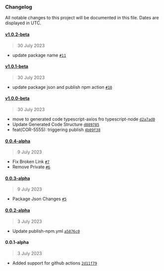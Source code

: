 ### Changelog

All notable changes to this project will be documented in this file. Dates are displayed in UTC.

#### [v1.0.2-beta](https://github.com/fireblocks/fireblocks-api-client-typescript/compare/v1.0.1-beta...v1.0.2-beta)

> 30 July 2023

- update package name [`#11`](https://github.com/fireblocks/fireblocks-api-client-typescript/pull/11)

#### [v1.0.1-beta](https://github.com/fireblocks/fireblocks-api-client-typescript/compare/v1.0.0-beta...v1.0.1-beta)

> 30 July 2023

- update package json and publish npm action [`#10`](https://github.com/fireblocks/fireblocks-api-client-typescript/pull/10)

#### [v1.0.0-beta](https://github.com/fireblocks/fireblocks-api-client-typescript/compare/0.0.4-alpha...v1.0.0-beta)

> 30 July 2023

- move to generated code typescript-axios fro typescript-node [`d2a7ad0`](https://github.com/fireblocks/fireblocks-api-client-typescript/commit/d2a7ad0867c32813f944c87ab2d5aa9df1c21210)
- Update Generated Code Structure [`d089785`](https://github.com/fireblocks/fireblocks-api-client-typescript/commit/d089785d0d29a2307fa1a9be9dc9f8432c887c28)
- feat(COR-5555): triggering publish [`4b09f38`](https://github.com/fireblocks/fireblocks-api-client-typescript/commit/4b09f38e59fb47b0f73bd5ff06a9afc9faf02364)

#### [0.0.4-alpha](https://github.com/fireblocks/fireblocks-api-client-typescript/compare/0.0.3-alpha...0.0.4-alpha)

> 9 July 2023

- Fix Broken Link [`#7`](https://github.com/fireblocks/fireblocks-api-client-typescript/pull/7)
- Remove Private [`#6`](https://github.com/fireblocks/fireblocks-api-client-typescript/pull/6)

#### [0.0.3-alpha](https://github.com/fireblocks/fireblocks-api-client-typescript/compare/0.0.2-alpha...0.0.3-alpha)

> 9 July 2023

- Package Json Changes [`#5`](https://github.com/fireblocks/fireblocks-api-client-typescript/pull/5)

#### [0.0.2-alpha](https://github.com/fireblocks/fireblocks-api-client-typescript/compare/0.0.1-alpha...0.0.2-alpha)

> 3 July 2023

- Update publish-npm.yml [`a5876c0`](https://github.com/fireblocks/fireblocks-api-client-typescript/commit/a5876c06be5a63c5da3fb692921822ff81656044)

#### 0.0.1-alpha

> 3 July 2023

- Added support for github actions [`2d11f79`](https://github.com/fireblocks/fireblocks-api-client-typescript/commit/2d11f79a80615140e1c5b1dfc136ab9123ea8e13)
